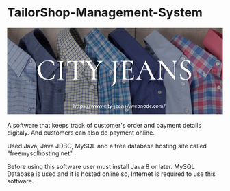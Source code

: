 # TailorShop-Management-System
![alt text](https://github.com/JameelShaikh32/TailorShop-Management-System/blob/main/src/Home/images/splashscreen.png)

A software that keeps track of customer's order and payment details digitaly. And customers can also do payment online.

Used Java, Java JDBC, MySQL and a free database hosting site called "freemysqlhosting.net".

Before using this software user must install Java 8 or later. MySQL Database is used and it is hosted online so, Internet is required to use this software.
